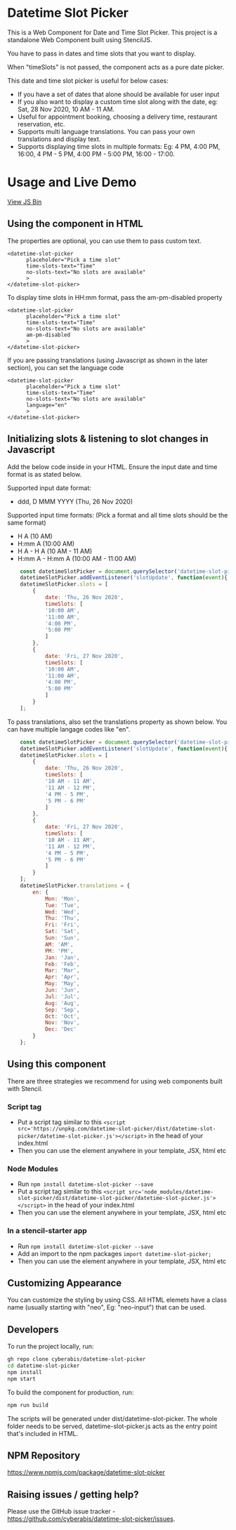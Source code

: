 # Datetime Slot Picker

This is a Web Component for Date and Time Slot Picker. This project is a standalone Web Component built using StencilJS.

You have to pass in dates and time slots that you want to display.

When "timeSlots" is not passed, the component acts as a pure date picker.

This date and time slot picker is useful for below cases:
- If you have a set of dates that alone should be available for user input
- If you also want to display a custom time slot along with the date, eg: Sat, 28 Nov 2020, 10 AM - 11 AM.
- Useful for appointment booking, choosing a delivery time, restaurant reservation, etc.
- Supports multi language translations. You can pass your own translations and display text.
- Supports displaying time slots in multiple formats: Eg: 4 PM, 4:00 PM, 16:00, 4 PM - 5 PM, 4:00 PM - 5:00 PM, 16:00 - 17:00.

# Usage and Live Demo

[View JS Bin](https://jsbin.com/yihufeg/edit?html,output)

## Using the component in HTML

The properties are optional, you can use them to pass custom text.

```
<datetime-slot-picker 
      placeholder="Pick a time slot" 
      time-slots-text="Time"
      no-slots-text="No slots are available"
      >
</datetime-slot-picker>
```

To display time slots in HH:mm format, pass the am-pm-disabled property

```
<datetime-slot-picker 
      placeholder="Pick a time slot" 
      time-slots-text="Time"
      no-slots-text="No slots are available" 
      am-pm-disabled
      >
</datetime-slot-picker>
```

If you are passing translations (using Javascript as shown in the later section), you can set the language code

```
<datetime-slot-picker 
      placeholder="Pick a time slot" 
      time-slots-text="Time"
      no-slots-text="No slots are available" 
      language="en"
      >
</datetime-slot-picker>
```

## Initializing slots & listening to slot changes in Javascript

Add the below code inside <script></script> in your HTML. Ensure the input date and time format is as stated below.

Supported input date format: 
- ddd, D MMM YYYY (Thu, 26 Nov 2020)

Supported input time formats: (Pick a format and all time slots should be the same format)
- H A (10 AM)
- H:mm A (10:00 AM)
- H A - H A (10 AM - 11 AM)
- H:mm A - H:mm A (10:00 AM - 11:00 AM)

```javascript
    const datetimeSlotPicker = document.querySelector('datetime-slot-picker');
    datetimeSlotPicker.addEventListener('slotUpdate', function(event){ console.log('Updated Slot: ', event.detail) });
    datetimeSlotPicker.slots = [
        {
            date: 'Thu, 26 Nov 2020',
            timeSlots: [
            '10:00 AM',
            '11:00 AM',
            '4:00 PM',
            '5:00 PM'
            ]
        },
        {
            date: 'Fri, 27 Nov 2020',
            timeSlots: [
            '10:00 AM',
            '11:00 AM',
            '4:00 PM',
            '5:00 PM'
            ]
        }
    ];
```

To pass translations, also set the translations property as shown below. You can have multiple langage codes like "en".

```javascript
    const datetimeSlotPicker = document.querySelector('datetime-slot-picker');
    datetimeSlotPicker.addEventListener('slotUpdate', function(event){ console.log('Updated Slot: ', event.detail) });
    datetimeSlotPicker.slots = [
        {
            date: 'Thu, 26 Nov 2020',
            timeSlots: [
            '10 AM - 11 AM',
            '11 AM - 12 PM',
            '4 PM - 5 PM',
            '5 PM - 6 PM'
            ]
        },
        {
            date: 'Fri, 27 Nov 2020',
            timeSlots: [
            '10 AM - 11 AM',
            '11 AM - 12 PM',
            '4 PM - 5 PM',
            '5 PM - 6 PM'
            ]
        }
    ];
    datetimeSlotPicker.translations = {
        en: {
            Mon: 'Mon',
            Tue: 'Tue',
            Wed: 'Wed',
            Thu: 'Thu',
            Fri: 'Fri',
            Sat: 'Sat',
            Sun: 'Sun',
            AM: 'AM',
            PM: 'PM',
            Jan: 'Jan',
            Feb: 'Feb',
            Mar: 'Mar',
            Apr: 'Apr',
            May: 'May',
            Jun: 'Jun',
            Jul: 'Jul',
            Aug: 'Aug',
            Sep: 'Sep',
            Oct: 'Oct',
            Nov: 'Nov',
            Dec: 'Dec'
        }
    };
```

## Using this component

There are three strategies we recommend for using web components built with Stencil.

### Script tag

- Put a script tag similar to this `<script src='https://unpkg.com/datetime-slot-picker/dist/datetime-slot-picker/datetime-slot-picker.js'></script>` in the head of your index.html
- Then you can use the element anywhere in your template, JSX, html etc

### Node Modules
- Run `npm install datetime-slot-picker --save`
- Put a script tag similar to this `<script src='node_modules/datetime-slot-picker/dist/datetime-slot-picker/datetime-slot-picker.js'></script>` in the head of your index.html
- Then you can use the element anywhere in your template, JSX, html etc

### In a stencil-starter app
- Run `npm install datetime-slot-picker --save`
- Add an import to the npm packages `import datetime-slot-picker;`
- Then you can use the element anywhere in your template, JSX, html etc

## Customizing Appearance

You can customize the styling by using CSS. All HTML elemets have a class name (usually starting with "neo", Eg: "neo-input") that can be used.

## Developers

To run the project locally, run:

```bash
gh repo clone cyberabis/datetime-slot-picker
cd datetime-slot-picker
npm install
npm start
```

To build the component for production, run:

```bash
npm run build
```

The scripts will be generated under dist/datetime-slot-picker. 
The whole folder needs to be served, datetime-slot-picker.js acts as the entry point that's included in HTML.

## NPM Repository

https://www.npmjs.com/package/datetime-slot-picker

## Raising issues / getting help?

Please use the GitHub issue tracker - https://github.com/cyberabis/datetime-slot-picker/issues.